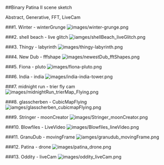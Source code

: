 ##Binary Patina II scene sketch

Abstract, Generative, FFT, LiveCam 

 ###1. Winter - winterGrunge
![images/winter-grunge.png](images/winter-grunge.png)     
 
 
 ###2. shell beach - live glitch
![iamges/shellBeach_liveGlitch.png](images/shellBeach_liveGlitch.png)     
 
 
###3. Thingy - labyrinth
![images/thingy-labyrinth.png](images/thingy-labyrinth.png)     
 

###4. New Dub - fffshape
![images/newestDub_fftShapes.png](images/newestDub_fftShapes.png)     
 

###5. Fiona - pluto
![images/fiona-pluto.png](images/fiona-pluto.png)     
 

###6. India - india
![images/india-india-tower.png](images/india-india-tower.png)     
 

###7. midnight run - trier fly cam
![images/midnightRun_trierMap_Flying.png](images/midnightRun_trierMap_Flying.png)     
 

###8. glasscherben - CubicMapFlying
![iamges/glasscherben_cubicmapFlying.png](images/glasscherben_cubicmapFlying.png)     
 

###9. Stringer - moonCreator
![images/Stringer_moonCreator.png](images/Stringer_moonCreator.png)     
 

###10. Blowfiles - LiveVideo
![images/Blowfiles_lineVideo.png](images/Blowfiles_lineVideo.png)     
 

###11.  GranuDub - movingFrame
![iamges/granudub_movingFrame.png](images/granudub_movingFrame.png)     
 

###12. Patina - drone
![images/patina_drone.png](images/patina_drone.png)     
 

###13. Oddity - liveCam
![images/oddity_liveCam.png](images/oddity_liveCam.png)     
 

